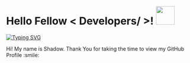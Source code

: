 <h1> Hello Fellow < Developers/ >! <img src = "https://raw.githubusercontent.com/MartinHeinz/MartinHeinz/master/wave.gif" width = 50px> </h1>
<p align='center'>
</p>

  [![Typing SVG](https://readme-typing-svg.herokuapp.com?font=Poppins&color=%2336BCF7&&size=30&lines=Hey!+My+Name+is+Shadow+(aka+Shadow)!;I+am+Fullstack+And+Blockchain+Developer;I+am+Currently+Learning;BlockChain(Solidity);Data+Structures+And+Algorithm;I+Have+Good+Hold+On;JavaScript+%2C+Json+%2C+Java)](https://git.io/typing-svg)

<div size='20px'> Hi! My name is Shadow. Thank You for taking the time to view my GitHub Profile :smile: 
</div>

<!---
derkila/derkila is a ✨ special ✨ repository because its `README.md` (this file) appears on your GitHub profile.
You can click the Preview link to take a look at your changes.
--->
